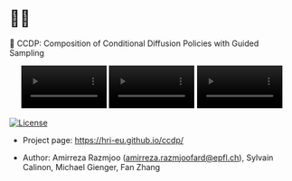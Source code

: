 # 🦾🤖<svg style="display: inline-block; transform: scaleX(-1);" width="20" height="20" viewBox="0 0 20 20" xmlns="http://www.w3.org/2000/svg">
  <text x="0" y="15" font-size="20">🦾</text>
</svg> CCDP: Composition of Conditional Diffusion Policies with Guided Sampling

<p align="center">
  <video src="videos/DO.mp4" width="30%" autoplay loop muted></video>
  <video src="videos/BP.mp4" width="30%" autoplay loop muted></video>
  <video src="videos/OM.mp4" width="30%" autoplay loop muted></video>
</p>

<!-- [![Static Badge](https://img.shields.io/badge/arXiv-2409.01083-B31B1B?style=flat-square&logo=arxiv)](https://arxiv.org/abs/2409.01083) -->
[![License](https://img.shields.io/pypi/l/cobras?style=flat-square)](https://opensource.org/license/bsd-3-clause)
<!--[![Code Style](https://img.shields.io/badge/code_style-black-black?style=flat-square)](https://github.com/psf/black)-->

<!-- * Paper page: Affordance-based Robot Manipulation with Flow Matching https://arxiv.org/abs/2409.01083 -->
* Project page: https://hri-eu.github.io/ccdp/
<!-- * Code: https://github.com/HRI-EU/flow_matching -->
* Author: Amirreza Razmjoo (amirreza.razmjoofard@epfl.ch), Sylvain Calinon, Michael Gienger, Fan Zhang
<!--* <video src="https://github.com/user-attachments/assets/633d6756-a3ff-4fde-aace-bbf5fbd58866" width="300" autoplay loop muted>-->

